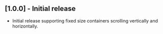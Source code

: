 ## [1.0.0] - Initial release

* Initial release supporting fixed size containers scrolling vertically and horizontally.
